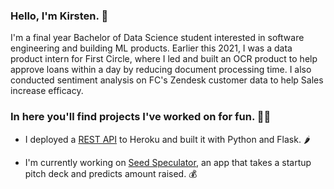 ### Hello, I'm Kirsten. 👋

I'm a final year Bachelor of Data Science student interested in software engineering and building ML products. Earlier this 2021, I was a data product intern for First Circle, where I led and built an OCR product to help approve loans within a day by reducing document processing time. I also conducted sentiment analysis on FC's Zendesk customer data to help Sales increase efficacy.


### In here you'll find projects I've worked on for fun. 👩‍💻

- I deployed a [REST API](https://github.com/kirstentai/flask-heroku-restapi) to Heroku and built it with Python and Flask. 🌶

- I'm currently working on [Seed Speculator](https://github.com/kirstentai/seed-speculator), an app that takes a startup pitch deck and predicts amount raised. 💰
